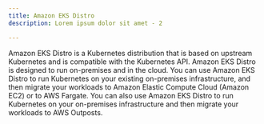 ```yaml
---
title: Amazon EKS Distro
description: Lorem ipsum dolor sit amet - 2

---
```


Amazon EKS Distro is a Kubernetes distribution that is based on upstream Kubernetes and is compatible with the Kubernetes API. Amazon EKS Distro is designed to run on-premises and in the cloud. You can use Amazon EKS Distro to run Kubernetes on your existing on-premises infrastructure, and then migrate your workloads to Amazon Elastic Compute Cloud (Amazon EC2) or to AWS Fargate. You can also use Amazon EKS Distro to run Kubernetes on your on-premises infrastructure and then migrate your workloads to AWS Outposts.